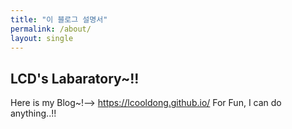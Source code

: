 ```yaml
---
title: "이 블로그 설명서"
permalink: /about/
layout: single
---
```


## LCD's Labaratory~!!

Here is my Blog~!--> <https://lcooldong.github.io/>
For Fun, I can do anything..!! 
